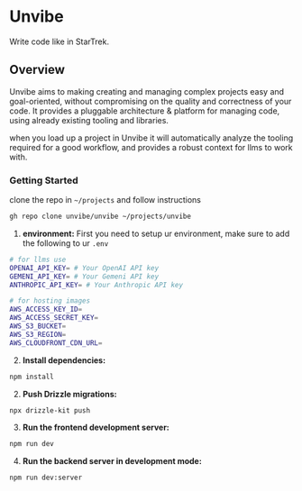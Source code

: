 # Unvibe

Write code like in StarTrek.

## Overview

Unvibe aims to making creating and managing complex projects easy and goal-oriented, without compromising on the quality and correctness of your code.
It provides a pluggable architecture & platform for managing code, using already existing tooling and libraries.

when you load up a project in Unvibe it will automatically analyze the tooling required for a good workflow, and provides a robust context for llms to work with.

### Getting Started

clone the repo in `~/projects` and follow instructions

```bash
gh repo clone unvibe/unvibe ~/projects/unvibe
```

1. **environment:** First you need to setup ur environment, make sure to add the following to ur `.env`

```sh
# for llms use
OPENAI_API_KEY= # Your OpenAI API key
GEMENI_API_KEY= # Your Gemeni API key
ANTHROPIC_API_KEY= # Your Anthropic API key

# for hosting images
AWS_ACCESS_KEY_ID=
AWS_ACCESS_SECRET_KEY=
AWS_S3_BUCKET=
AWS_S3_REGION=
AWS_CLOUDFRONT_CDN_URL=
```

2. **Install dependencies:**

```bash
npm install
```

2. **Push Drizzle migrations:**

```bash
npx drizzle-kit push
```

3. **Run the frontend development server:**

```bash
npm run dev
```

4. **Run the backend server in development mode:**

```bash
npm run dev:server
```
